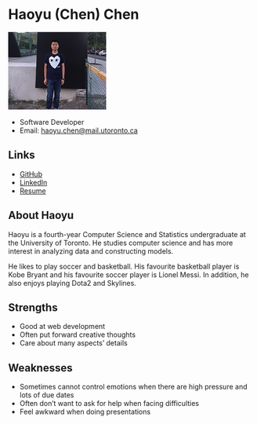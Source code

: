 # Haoyu (Chen) Chen

![Haoyu (Chen) Chen Profile](./profile_pic/Haoyu.jpg)

- Software Developer
- Email: haoyu.chen@mail.utoronto.ca

## Links
- [GitHub](https://github.com/chenhaoyu426)
- [LinkedIn](https://www.linkedin.com/in/%E8%B1%AA%E5%AE%87-%E9%99%88-a24933198/)
- [Resume](https://learnsoftware.engineering/t/w2021/csc454/profile/159)

## About Haoyu

Haoyu is a fourth-year Computer Science and Statistics undergraduate at the University of Toronto. He studies computer science and has more interest in analyzing data and constructing models. 

He likes to play soccer and basketball. His favourite basketball player is Kobe Bryant and his favourite soccer player is Lionel Messi. In addition, he also enjoys playing Dota2 and Skylines.

## Strengths

- Good at web development
- Often put forward creative thoughts
- Care about many aspects’ details

## Weaknesses
- Sometimes cannot control emotions when there are high pressure and lots of due dates
- Often don’t want to ask for help when facing difficulties
- Feel awkward when doing presentations 


